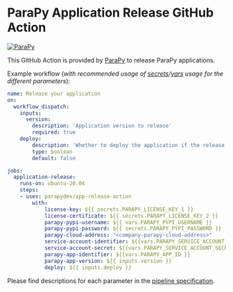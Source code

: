 # ParaPy Application Release GitHub Action

<a href="https://parapy.nl" rel="ParaPy">![ParaPy](https://s3-eu-west-1.amazonaws.com/parapy-cache/wp-content/uploads/2016/12/22134017/Logo_margin.png)</a>

This GitHub Action is provided by [ParaPy](https://parapy.nl) to release ParaPy applications.

Example workflow (*with recommended usage of [secrets](https://docs.github.com/en/actions/security-for-github-actions/security-guides/using-secrets-in-github-actions)/[vars](https://docs.github.com/en/actions/writing-workflows/choosing-what-your-workflow-does/store-information-in-variables) usage for the different parameters*):

```yaml
name: Release your application
on: 
  workflow_dispatch:
    inputs:
      version:
        description: 'Application version to release'     
        required: true
    deploy:
        description: 'Whether to deploy the application if the release is successful'
        type: boolean
        default: false

jobs:
  application-release:
    runs-on: ubuntu-20.04
    steps:
    - uses: parapydev/app-release-action
        with:
            license-key: ${{ secrets.PARAPY_LICENSE_KEY_1 }}
            license-certificate: ${{ secrets.PARAPY_LICENSE_KEY_2 }}
            parapy-pypi-username: ${{ vars.PARAPY_PYPI_USERNAME }}
            parapy-pypi-password: ${{ secrets.PARAPY_PYPI_PASSWORD }}
            parapy-cloud-address: "<company-parapy-cloud-address>"
            service-account-identifier: ${{vars.PARAPY_SERVICE_ACCOUNT_CLIENT_ID }}
            service-account-secret: ${{vars.PARAPY_SERVICE_ACCOUNT_SECRET }}
            parapy-app-identifier: ${{vars.PARAPY_APP_ID }}
            parapy-app-version: ${{ inputs.version }}
            deploy: ${{ inputs.deploy }}
```

Please find descriptions for each parameter in the [pipeline specification](action.yaml).
